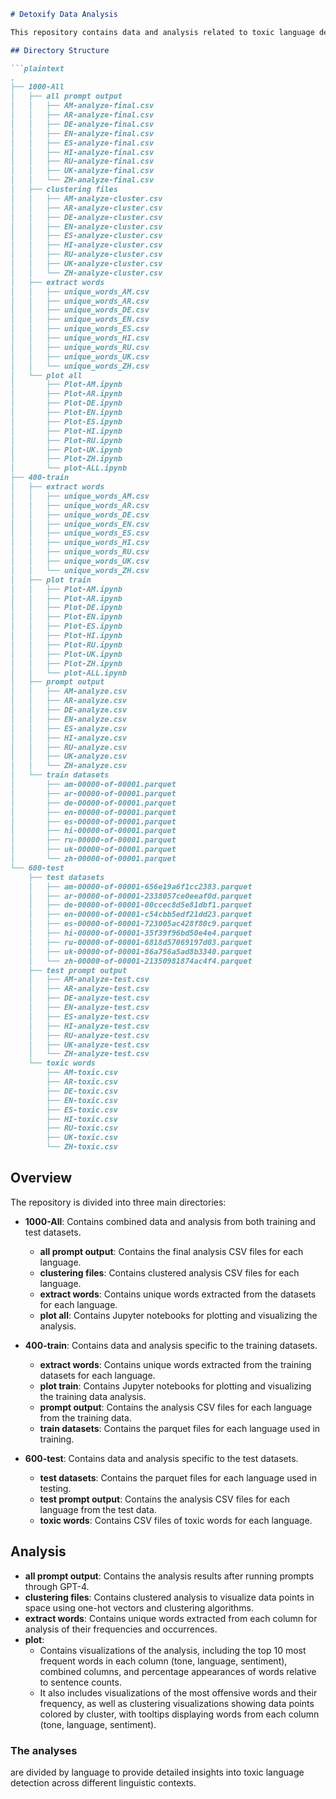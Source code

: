 ```markdown
# Detoxify Data Analysis

This repository contains data and analysis related to toxic language detection, organized into three main directories: `1000-All`, `400-train`, and `600-test`. The `1000-All` directory combines training and test data, while the `400-train` and `600-test` directories contain separate data for training and testing, respectively. All analyses are divided by languages.

## Directory Structure

```plaintext
.
├── 1000-All
│   ├── all prompt output
│   │   ├── AM-analyze-final.csv
│   │   ├── AR-analyze-final.csv
│   │   ├── DE-analyze-final.csv
│   │   ├── EN-analyze-final.csv
│   │   ├── ES-analyze-final.csv
│   │   ├── HI-analyze-final.csv
│   │   ├── RU-analyze-final.csv
│   │   ├── UK-analyze-final.csv
│   │   └── ZH-analyze-final.csv
│   ├── clustering files
│   │   ├── AM-analyze-cluster.csv
│   │   ├── AR-analyze-cluster.csv
│   │   ├── DE-analyze-cluster.csv
│   │   ├── EN-analyze-cluster.csv
│   │   ├── ES-analyze-cluster.csv
│   │   ├── HI-analyze-cluster.csv
│   │   ├── RU-analyze-cluster.csv
│   │   ├── UK-analyze-cluster.csv
│   │   └── ZH-analyze-cluster.csv
│   ├── extract words
│   │   ├── unique_words_AM.csv
│   │   ├── unique_words_AR.csv
│   │   ├── unique_words_DE.csv
│   │   ├── unique_words_EN.csv
│   │   ├── unique_words_ES.csv
│   │   ├── unique_words_HI.csv
│   │   ├── unique_words_RU.csv
│   │   ├── unique_words_UK.csv
│   │   └── unique_words_ZH.csv
│   └── plot all
│       ├── Plot-AM.ipynb
│       ├── Plot-AR.ipynb
│       ├── Plot-DE.ipynb
│       ├── Plot-EN.ipynb
│       ├── Plot-ES.ipynb
│       ├── Plot-HI.ipynb
│       ├── Plot-RU.ipynb
│       ├── Plot-UK.ipynb
│       ├── Plot-ZH.ipynb
│       └── plot-ALL.ipynb
├── 400-train
│   ├── extract words
│   │   ├── unique_words_AM.csv
│   │   ├── unique_words_AR.csv
│   │   ├── unique_words_DE.csv
│   │   ├── unique_words_EN.csv
│   │   ├── unique_words_ES.csv
│   │   ├── unique_words_HI.csv
│   │   ├── unique_words_RU.csv
│   │   ├── unique_words_UK.csv
│   │   └── unique_words_ZH.csv
│   ├── plot train
│   │   ├── Plot-AM.ipynb
│   │   ├── Plot-AR.ipynb
│   │   ├── Plot-DE.ipynb
│   │   ├── Plot-EN.ipynb
│   │   ├── Plot-ES.ipynb
│   │   ├── Plot-HI.ipynb
│   │   ├── Plot-RU.ipynb
│   │   ├── Plot-UK.ipynb
│   │   ├── Plot-ZH.ipynb
│   │   └── plot-ALL.ipynb
│   ├── prompt output
│   │   ├── AM-analyze.csv
│   │   ├── AR-analyze.csv
│   │   ├── DE-analyze.csv
│   │   ├── EN-analyze.csv
│   │   ├── ES-analyze.csv
│   │   ├── HI-analyze.csv
│   │   ├── RU-analyze.csv
│   │   ├── UK-analyze.csv
│   │   └── ZH-analyze.csv
│   └── train datasets
│       ├── am-00000-of-00001.parquet
│       ├── ar-00000-of-00001.parquet
│       ├── de-00000-of-00001.parquet
│       ├── en-00000-of-00001.parquet
│       ├── es-00000-of-00001.parquet
│       ├── hi-00000-of-00001.parquet
│       ├── ru-00000-of-00001.parquet
│       ├── uk-00000-of-00001.parquet
│       └── zh-00000-of-00001.parquet
└── 600-test
    ├── test datasets
    │   ├── am-00000-of-00001-656e19a6f1cc2383.parquet
    │   ├── ar-00000-of-00001-2338057ce0eeaf0d.parquet
    │   ├── de-00000-of-00001-00ccec8d5e81dbf1.parquet
    │   ├── en-00000-of-00001-c54cbb5edf21dd23.parquet
    │   ├── es-00000-of-00001-723005ac428f80c9.parquet
    │   ├── hi-00000-of-00001-35f39f96bd50e4e4.parquet
    │   ├── ru-00000-of-00001-6818d57069197d03.parquet
    │   ├── uk-00000-of-00001-86a756a5ad8b3340.parquet
    │   └── zh-00000-of-00001-21350981874ac4f4.parquet
    ├── test prompt output
    │   ├── AM-analyze-test.csv
    │   ├── AR-analyze-test.csv
    │   ├── DE-analyze-test.csv
    │   ├── EN-analyze-test.csv
    │   ├── ES-analyze-test.csv
    │   ├── HI-analyze-test.csv
    │   ├── RU-analyze-test.csv
    │   ├── UK-analyze-test.csv
    │   └── ZH-analyze-test.csv
    └── toxic words
        ├── AM-toxic.csv
        ├── AR-toxic.csv
        ├── DE-toxic.csv
        ├── EN-toxic.csv
        ├── ES-toxic.csv
        ├── HI-toxic.csv
        ├── RU-toxic.csv
        ├── UK-toxic.csv
        └── ZH-toxic.csv
```

## Overview

The repository is divided into three main directories:

- **1000-All**: Contains combined data and analysis from both training and test datasets.
  - **all prompt output**: Contains the final analysis CSV files for each language.
  - **clustering files**: Contains clustered analysis CSV files for each language.
  - **extract words**: Contains unique words extracted from the datasets for each language.
  - **plot all**: Contains Jupyter notebooks for plotting and visualizing the analysis.

- **400-train**: Contains data and analysis specific to the training datasets.
  - **extract words**: Contains unique words extracted from the training datasets for each language.
  - **plot train**: Contains Jupyter notebooks for plotting and visualizing the training data analysis.
  - **prompt output**: Contains the analysis CSV files for each language from the training data.
  - **train datasets**: Contains the parquet files for each language used in training.

- **600-test**: Contains data and analysis specific to the test datasets.
  - **test datasets**: Contains the parquet files for each language used in testing.
  - **test prompt output**: Contains the analysis CSV files for each language from the test data.
  - **toxic words**: Contains CSV files of toxic words for each language.

## Analysis

- **all prompt output**: Contains the analysis results after running prompts through GPT-4.
- **clustering files**: Contains clustered analysis to visualize data points in space using one-hot vectors and clustering algorithms.
- **extract words**: Contains unique words extracted from each column for analysis of their frequencies and occurrences.
- **plot**: 
  - Contains visualizations of the analysis, including the top 10 most frequent words in each column (tone, language, sentiment), combined columns, and percentage appearances of words relative to sentence counts. 
  - It also includes visualizations of the most offensive words and their frequency, as well as clustering visualizations showing data points colored by cluster, with tooltips displaying words from each column (tone, language, sentiment).

### The analyses

 are divided by language to provide detailed insights into toxic language detection across different linguistic contexts.
```